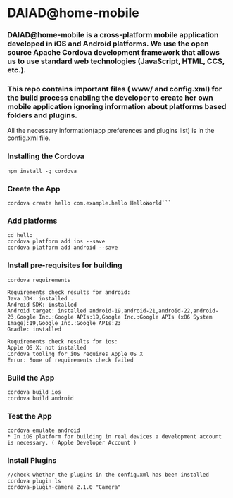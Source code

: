 # DAIAD@home-mobile

### DAIAD@home-mobile is a cross-platform mobile application developed in iOS and Android platforms. We use the open source Apache Cordova development framework that allows us to use standard web technologies (JavaScript, HTML, CCS, etc.). 

### This repo contains important files ( www/ and config.xml) for the build process enabling the developer to create her own mobile application ignoring information about platforms based folders and plugins. 
All the necessary information(app preferences and plugins list) is in the config.xml file.

### Installing the Cordova
    npm install -g cordova

### Create the App 
    cordova create hello com.example.hello HelloWorld```

### Add platforms
    cd hello
    cordova platform add ios --save
    cordova platform add android --save

### Install pre-requisites for building
    cordova requirements

    Requirements check results for android:
    Java JDK: installed .
    Android SDK: installed
    Android target: installed android-19,android-21,android-22,android-23,Google Inc.:Google APIs:19,Google Inc.:Google APIs (x86 System Image):19,Google Inc.:Google APIs:23
    Gradle: installed

    Requirements check results for ios:
    Apple OS X: not installed
    Cordova tooling for iOS requires Apple OS X
    Error: Some of requirements check failed

### Build the App
    cordova build ios
    cordova build android

### Test the App
    cordova emulate android
    * In iOS platform for building in real devices a development account is necessary. ( Apple Developer Account )
    
### Install Plugins
    //check whether the plugins in the config.xml has been installed
    cordova plugin ls 
    cordova-plugin-camera 2.1.0 "Camera"

